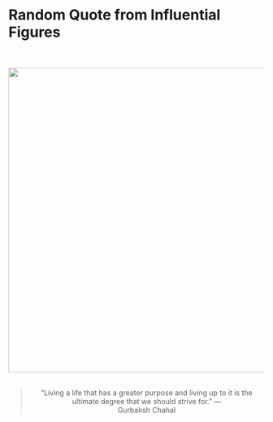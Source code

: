 # Random Quote from Influential Figures

<div align="center">
  <br>
  <br>
  <a href="https://en.wikipedia.org/wiki/Gurbaksh_Chahal" title="Gurbaksh Chahal - Wikipedia"><img src="https://upload.wikimedia.org/wikipedia/commons/b/b8/Gurbaksh_Chahal.jpg" width="600px"></a>
  <br>
  <br>
  <blockquote>&ldquo;Living a life that has a greater purpose and living up to it is the ultimate degree that we should strive for.&rdquo; &mdash; <footer>Gurbaksh Chahal</footer></blockquote>
</div>
  